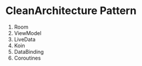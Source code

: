 # CleanArchitecture Pattern
<ol>
<li>Room</li>
<li>ViewModel</li>
<li>LiveData</li>
<li>Koin</li>
<li>DataBinding</li>
<li>Coroutines</li>
</ol>
